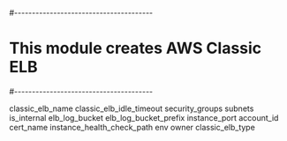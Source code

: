 #---------------------------------------
# This module creates AWS Classic ELB
#---------------------------------------

classic_elb_name
classic_elb_idle_timeout
security_groups
subnets
is_internal
elb_log_bucket
elb_log_bucket_prefix
instance_port
account_id
cert_name
instance_health_check_path
env
owner
classic_elb_type
